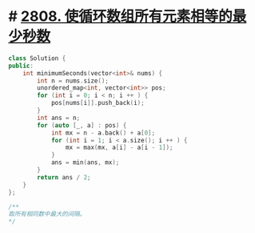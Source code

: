 # # [2808. 使循环数组所有元素相等的最少秒数](https://leetcode.cn/problems/minimum-seconds-to-equalize-a-circular-array/description/)

```cpp
class Solution {
public:
    int minimumSeconds(vector<int>& nums) {
        int n = nums.size();
        unordered_map<int, vector<int>> pos;
        for (int i = 0; i < n; i ++ ) {
            pos[nums[i]].push_back(i);
        }
        int ans = n;
        for (auto [_, a] : pos) {
            int mx = n - a.back() + a[0];
            for (int i = 1; i < a.size(); i ++ ) {
                mx = max(mx, a[i] - a[i - 1]);
            }
            ans = min(ans, mx);
        }
        return ans / 2;
    }
};

/** 
取所有相同数中最大的间隔。
*/
```
